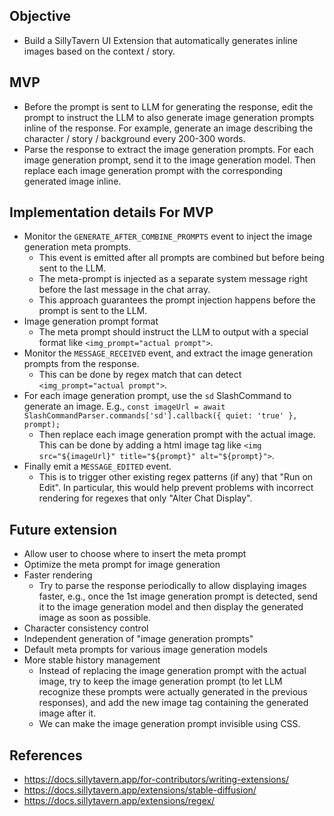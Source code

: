 ## Objective

- Build a SillyTavern UI Extension that automatically generates inline images based on the context / story.

## MVP

- Before the prompt is sent to LLM for generating the response, edit the prompt to instruct the LLM to also generate image generation prompts inline of the response. For example, generate an image describing the character / story / background every 200-300 words.
- Parse the response to extract the image generation prompts. For each image generation prompt, send it to the image generation model. Then replace each image generation prompt with the corresponding generated image inline.

## Implementation details For MVP

- Monitor the `GENERATE_AFTER_COMBINE_PROMPTS` event to inject the image generation meta prompts.
  - This event is emitted after all prompts are combined but before being sent to the LLM.
  - The meta-prompt is injected as a separate system message right before the last message in the chat array.
  - This approach guarantees the prompt injection happens before the prompt is sent to the LLM.
- Image generation prompt format
  - The meta prompt should instruct the LLM to output with a special format like `<img_prompt="actual prompt">`.
- Monitor the `MESSAGE_RECEIVED` event, and extract the image generation prompts from the response.
  - This can be done by regex match that can detect `<img_prompt="actual prompt">`.
- For each image generation prompt, use the `sd` SlashCommand to generate an image. E.g., `const imageUrl = await SlashCommandParser.commands['sd'].callback({ quiet: 'true' }, prompt);`
  - Then replace each image generation prompt with the actual image. This can be done by adding a html image tag like `<img src="${imageUrl}" title="${prompt}" alt="${prompt}">`.
- Finally emit a `MESSAGE_EDITED` event.
  - This is to trigger other existing regex patterns (if any) that "Run on Edit". In particular, this would help prevent problems with incorrect rendering for regexes that only "Alter Chat Display".

## Future extension

- Allow user to choose where to insert the meta prompt
- Optimize the meta prompt for image generation
- Faster rendering
  - Try to parse the response periodically to allow displaying images faster, e.g., once the 1st image generation prompt is detected, send it to the image generation model and then display the generated image as soon as possible.
- Character consistency control
- Independent generation of "image generation prompts"
- Default meta prompts for various image generation models
- More stable history management
  - Instead of replacing the image generation prompt with the actual image, try to keep the image generation prompt (to let LLM recognize these prompts were actually generated in the previous responses), and add the new image tag containing the generated image after it.
  - We can make the image generation prompt invisible using CSS.

## References
- https://docs.sillytavern.app/for-contributors/writing-extensions/
- https://docs.sillytavern.app/extensions/stable-diffusion/
- https://docs.sillytavern.app/extensions/regex/
